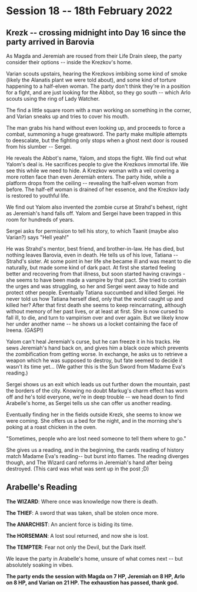 # Session 18 -- 18th February 2022
## Krezk -- crossing midnight into Day 16 since the party arrived in Barovia

As Magda and Jeremiah are roused from their Life Drain sleep, the party consider their options -- inside the Krezkov's home.

Varian scouts upstairs, hearing the Krezkovs imbibing some kind of smoke (likely the Alanatis plant we were told about), and some kind of torture happening to a half-elven woman. The party don't think they're in a position for a fight, and are just looking for the Abbot, so they go south -- which Arlo scouts using the ring of Lady Watcher.

The find a little square room with a man working on something in the corner, and Varian sneaks up and tries to cover his mouth.

The man grabs his hand without even looking up, and proceeds to force a combat, summoning a huge greatsword. The party make multiple attempts to deescalate, but the fighting only stops when a ghost next door is roused from his slumber -- Sergei.

He reveals the Abbot's name, Yalom, and stops the fight. We find out what Yalom's deal is. He sacrifices people to give the Krezkovs immortal life. We see this while we need to hide. A Krezkov woman with a veil covering a more rotten face than even Jeremiah enters. The party hide, while a platform drops from the ceiling -- revealing the half-elven woman from before. The half-elf woman is drained of her essence, and the Krezkov lady is restored to youthful life.

We find out Yalom also invented the zombie curse at Strahd's behest, right as Jeremiah's hand falls off. Yalom and Sergei have been trapped in this room for hundreds of years.

Sergei asks for permission to tell his story, to which Taanit (maybe also Varian?) says "Hell yeah!"

He was Strahd's mentor, best friend, and brother-in-law. He has died, but nothing leaves Barovia, even in death. He tells us of his love, Tatiana -- Strahd's sister. At some point in her life she became ill and was meant to die naturally, but made some kind of dark pact. At first she started feeling better and recovering from that illness, but soon started having cravings - she seems to have been made a vampire by that pact. She tried to contain the urges and was struggling, so her and Sergei went away to hide and protect other people. Eventually Tatiana succumbed and killed Sergei. He never told us how Tatiana herself died, only that the world caught up and killed her? After that first death she seems to keep reincarnating, although without memory of her past lives, or at least at first. She is now cursed to fall ill, to die, and turn to vampirism over and over again. But we likely know her under another name -- he shows us a locket containing the face of Ireena. (GASP!) 

Yalom can't heal Jeremiah's curse, but he can freeze it in his tracks. He sews Jeremiah's hand back on, and gives him a black ooze which prevents the zombification from getting worse. In exchange, he asks us to retrieve a weapon which he was supposed to destroy, but fate seemed to decide it wasn't its time yet... (We gather this is the Sun Sword from Madame Eva's reading.)

Sergei shows us an exit which leads us out further down the mountain, past the borders of the city. Knowing no doubt Markug's charm effect has worn off and he's told everyone, we're in deep trouble -- we head down to find Arabelle's home, as Sergei tells us she can offer us another reading.

Eventually finding her in the fields outside Krezk, she seems to know we were coming. She offers us a bed for the night, and in the morning she's poking at a roast chicken in the oven.

"Sometimes, people who are lost need someone to tell them where to go."

She gives us a reading, and in the beginning, the cards reading of history match Madame Eva's reading-- but burst into flames. The reading diverges though, and The Wizard card reforms in Jeremiah's hand after being destroyed. (This card was what was sent up in the post ;D)

## Arabelle's Reading

**The WIZARD**: Where once was knowledge now there is death.

**The THIEF**: A sword that was taken, shall be stolen once more.

**The ANARCHIST**: An ancient force is biding its time.

**The HORSEMAN**: A lost soul returned, and now she is lost.

**The TEMPTER**: Fear not only the Devil, but the Dark itself.


We leave the party in Arabelle's home, unsure of what comes next -- but absolutely soaking in vibes.

**The party ends the session with Magda on 7 HP, Jeremiah on 8 HP, Arlo on 8 HP, and Varian on 21 HP. The exhaustion has passed, thank god.**